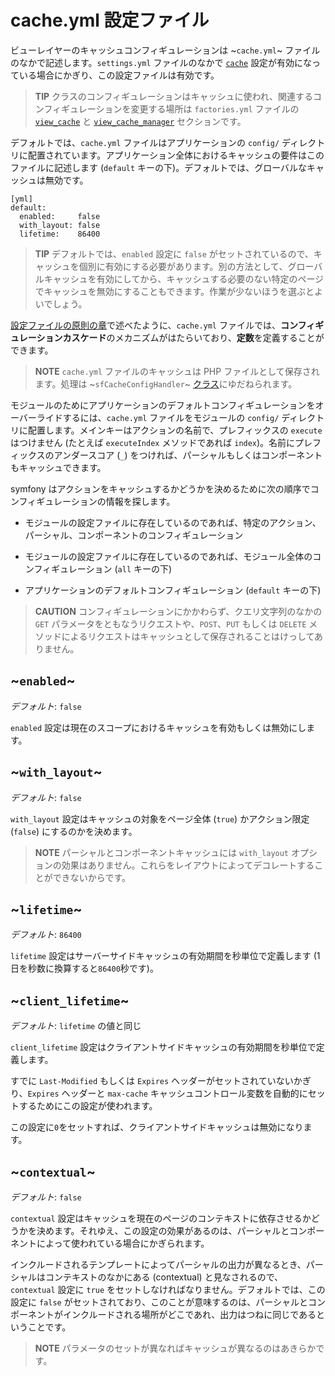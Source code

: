 cache.yml 設定ファイル
======================

ビューレイヤーのキャッシュコンフィギュレーションは ~`cache.yml`~ ファイルのなかで記述します。`settings.yml` ファイルのなかで [`cache`](#chapter_04_sub_cache) 設定が有効になっている場合にかぎり、この設定ファイルは有効です。

>**TIP**
>クラスのコンフィギュレーションはキャッシュに使われ、関連するコンフィギュレーションを変更する場所は `factories.yml` ファイルの [`view_cache`](#chapter_05_view_cache) と [`view_cache_manager`](#chapter_05_view_cache_manager) セクションです。

デフォルトでは、`cache.yml` ファイルはアプリケーションの `config/` ディレクトリに配置されています。アプリケーション全体におけるキャッシュの要件はこのファイルに記述します (`default` キーの下)。デフォルトでは、グローバルなキャッシュは無効です。

    [yml]
    default:
      enabled:     false
      with_layout: false
      lifetime:    86400

>**TIP**
>デフォルトでは、`enabled` 設定に `false` がセットされているので、キャッシュを個別に有効にする必要があります。別の方法として、グローバルキャッシュを有効にしてから、キャッシュする必要のない特定のページでキャッシュを無効にすることもできます。作業が少ないほうを選ぶとよいでしょう。

[設定ファイルの原則の章](#chapter_03)で述べたように、`cache.yml` ファイルでは、**コンフィギュレーションカスケード**のメカニズムがはたらいており、**定数**を定義することができます。

>**NOTE**
>`cache.yml` ファイルのキャッシュは PHP ファイルとして保存されます。処理は ~`sfCacheConfigHandler`~ [クラス](#chapter_14_config_handlers_yml)にゆだねられます。

モジュールのためにアプリケーションのデフォルトコンフィギュレーションをオーバーライドするには、`cache.yml` ファイルをモジュールの `config/` ディレクトリに配置します。メインキーはアクションの名前で、プレフィックスの `execute` はつけません (たとえば `executeIndex` メソッドであれば `index`)。名前にプレフィックスのアンダースコア (`_`) をつければ、パーシャルもしくはコンポーネントもキャッシュできます。

symfony はアクションをキャッシュするかどうかを決めるために次の順序でコンフィギュレーションの情報を探します。

  * モジュールの設定ファイルに存在しているのであれば、特定のアクション、パーシャル、コンポーネントのコンフィギュレーション

  * モジュールの設定ファイルに存在しているのであれば、モジュール全体のコンフィギュレーション (`all` キーの下)

  * アプリケーションのデフォルトコンフィギュレーション (`default` キーの下)

>**CAUTION**
>コンフィギュレーションにかかわらず、クエリ文字列のなかの `GET` パラメータをともなうリクエストや、`POST`、`PUT` もしくは `DELETE` メソッドによるリクエストはキャッシュとして保存されることはけっしてありません。

~`enabled`~
-----------

*デフォルト*: `false`

`enabled` 設定は現在のスコープにおけるキャッシュを有効もしくは無効にします。

~`with_layout`~
---------------

*デフォルト*: `false`

`with_layout` 設定はキャッシュの対象をページ全体 (`true`) かアクション限定 (`false`) にするのかを決めます。

>**NOTE**
>パーシャルとコンポーネントキャッシュには `with_layout` オプションの効果はありません。これらをレイアウトによってデコレートすることができないからです。

~`lifetime`~
------------

*デフォルト*: `86400`

`lifetime` 設定はサーバーサイドキャッシュの有効期間を秒単位で定義します (1日を秒数に換算すると`86400`秒です)。

~`client_lifetime`~
-------------------

*デフォルト*: `lifetime` の値と同じ

`client_lifetime` 設定はクライアントサイドキャッシュの有効期間を秒単位で定義します。

すでに `Last-Modified` もしくは `Expires` ヘッダーがセットされていないかぎり、`Expires` ヘッダーと `max-cache` キャッシュコントロール変数を自動的にセットするためにこの設定が使われます。

この設定に`0`をセットすれば、クライアントサイドキャッシュは無効になります。

~`contextual`~
--------------

*デフォルト*: `false`

`contextual` 設定はキャッシュを現在のページのコンテキストに依存させるかどうかを決めます。それゆえ、この設定の効果があるのは、パーシャルとコンポーネントによって使われている場合にかぎられます。

インクルードされるテンプレートによってパーシャルの出力が異なるとき、パーシャルはコンテキストのなかにある (contextual) と見なされるので、`contextual` 設定に `true` をセットしなければなりません。デフォルトでは、この設定に `false` がセットされており、このことが意味するのは、パーシャルとコンポーネントがインクルードされる場所がどこであれ、出力はつねに同じであるということです。

>**NOTE**
>パラメータのセットが異なればキャッシュが異なるのはあきらかです。
